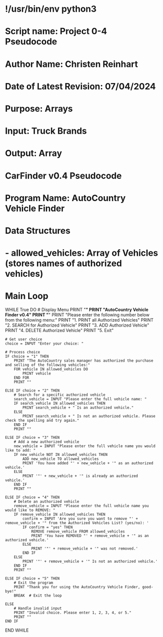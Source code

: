 # !/usr/bin/env python3

# Script name: Project 0-4 Pseudocode
# Author Name: Christen Reinhart
# Date of Latest Revision: 07/04/2024
# Purpose: Arrays
# Input: Truck Brands
# Output: Array

# CarFinder v0.4 Pseudocode

# Program Name: AutoCountry Vehicle Finder

# Data Structures
# - allowed_vehicles: Array of Vehicles (stores names of authorized vehicles)

# Main Loop
WHILE True DO
    # Display Menu
    PRINT "********************************"
    PRINT "AutoCountry Vehicle Finder v0.4"
    PRINT "********************************"
    PRINT "Please enter the following number below from the following menu:"
    PRINT "1. PRINT all Authorized Vehicles"
    PRINT "2. SEARCH for Authorized Vehicle"
    PRINT "3. ADD Authorized Vehicle"
    PRINT "4. DELETE Authorized Vehicle"
    PRINT "5. Exit"
    
    # Get user choice
    choice = INPUT "Enter your choice: "
    
    # Process choice
    IF choice = "1" THEN
        PRINT "The AutoCountry sales manager has authorized the purchase and selling of the following vehicles:"
        FOR vehicle IN allowed_vehicles DO
            PRINT vehicle
        END FOR
        PRINT ""  
    
    ELSE IF choice = "2" THEN
        # Search for a specific authorized vehicle
        search_vehicle = INPUT "Please enter the full vehicle name: "
        IF search_vehicle IN allowed_vehicles THEN
            PRINT search_vehicle + " Is an authorized vehicle."
        ELSE
            PRINT search_vehicle + " Is not an authorized vehicle. Please check the spelling and try again."
        END IF
        PRINT ""  
    
    ELSE IF choice = "3" THEN
        # Add a new authorized vehicle
        new_vehicle = INPUT "Please enter the full vehicle name you would like to add: "
        IF new_vehicle NOT IN allowed_vehicles THEN
            ADD new_vehicle TO allowed_vehicles
            PRINT 'You have added "' + new_vehicle + '" as an authorized vehicle.'
        ELSE
            PRINT '"' + new_vehicle + '" is already an authorized vehicle.'
        END IF
        PRINT ""  
    
    ELSE IF choice = "4" THEN
        # Delete an authorized vehicle
        remove_vehicle = INPUT "Please enter the full vehicle name you would like to REMOVE: "
        IF remove_vehicle IN allowed_vehicles THEN
            confirm = INPUT 'Are you sure you want to remove "' + remove_vehicle + '" from the Authorized Vehicles List? (yes/no): '
            IF confirm = "yes" THEN
                REMOVE remove_vehicle FROM allowed_vehicles
                PRINT 'You have REMOVED "' + remove_vehicle + '" as an authorized vehicle.'
            ELSE
                PRINT '"' + remove_vehicle + '" was not removed.'
            END IF
        ELSE
            PRINT '"' + remove_vehicle + '" Is not an authorized vehicle.'
        END IF
        PRINT ""  

    ELSE IF choice = "5" THEN
        # Exit the program
        PRINT "Thank you for using the AutoCountry Vehicle Finder, good-bye!"
        BREAK  # Exit the loop
    
    ELSE
        # Handle invalid input
        PRINT "Invalid choice. Please enter 1, 2, 3, 4, or 5."
        PRINT ""  
    END IF
END WHILE
